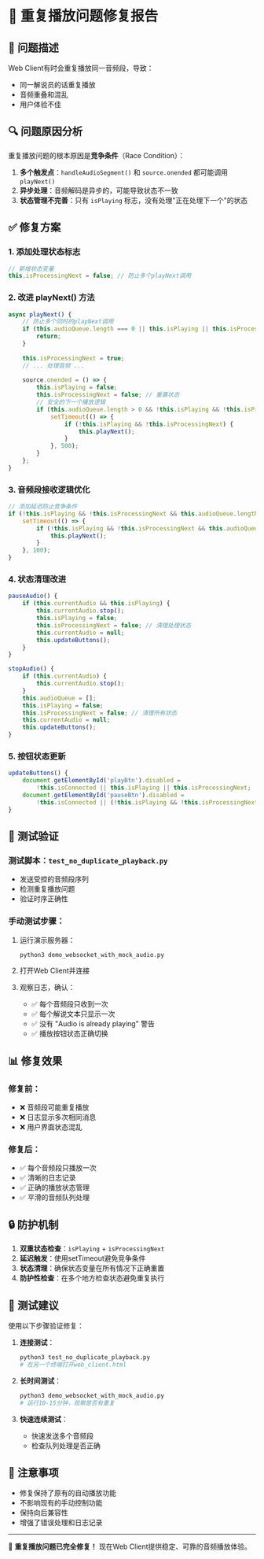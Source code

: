 # 🔧 重复播放问题修复报告

## 🐛 问题描述

Web Client有时会重复播放同一音频段，导致：
- 同一解说员的话重复播放
- 音频重叠和混乱
- 用户体验不佳

## 🔍 问题原因分析

重复播放问题的根本原因是**竞争条件**（Race Condition）：

1. **多个触发点**：`handleAudioSegment()` 和 `source.onended` 都可能调用 `playNext()`
2. **异步处理**：音频解码是异步的，可能导致状态不一致
3. **状态管理不完善**：只有 `isPlaying` 标志，没有处理"正在处理下一个"的状态

## ✅ 修复方案

### 1. **添加处理状态标志**
```javascript
// 新增状态变量
this.isProcessingNext = false; // 防止多个playNext调用
```

### 2. **改进 playNext() 方法**
```javascript
async playNext() {
    // 防止多个同时的playNext调用
    if (this.audioQueue.length === 0 || this.isPlaying || this.isProcessingNext) {
        return;
    }
    
    this.isProcessingNext = true;
    // ... 处理音频 ...
    
    source.onended = () => {
        this.isPlaying = false;
        this.isProcessingNext = false; // 重置状态
        // 安全的下一个播放逻辑
        if (this.audioQueue.length > 0 && !this.isPlaying && !this.isProcessingNext) {
            setTimeout(() => {
                if (!this.isPlaying && !this.isProcessingNext) {
                    this.playNext();
                }
            }, 500);
        }
    };
}
```

### 3. **音频段接收逻辑优化**
```javascript
// 添加延迟防止竞争条件
if (!this.isPlaying && !this.isProcessingNext && this.audioQueue.length > 0) {
    setTimeout(() => {
        if (!this.isPlaying && !this.isProcessingNext && this.audioQueue.length > 0) {
            this.playNext();
        }
    }, 100);
}
```

### 4. **状态清理改进**
```javascript
pauseAudio() {
    if (this.currentAudio && this.isPlaying) {
        this.currentAudio.stop();
        this.isPlaying = false;
        this.isProcessingNext = false; // 清理处理状态
        this.currentAudio = null;
        this.updateButtons();
    }
}

stopAudio() {
    if (this.currentAudio) {
        this.currentAudio.stop();
    }
    this.audioQueue = [];
    this.isPlaying = false;
    this.isProcessingNext = false; // 清理所有状态
    this.currentAudio = null;
    this.updateButtons();
}
```

### 5. **按钮状态更新**
```javascript
updateButtons() {
    document.getElementById('playBtn').disabled = 
        !this.isConnected || this.isPlaying || this.isProcessingNext;
    document.getElementById('pauseBtn').disabled = 
        !this.isConnected || (!this.isPlaying && !this.isProcessingNext);
}
```

## 🧪 测试验证

### 测试脚本：`test_no_duplicate_playback.py`
- 发送受控的音频段序列
- 检测重复播放问题
- 验证时序正确性

### 手动测试步骤：
1. 运行演示服务器：
   ```bash
   python3 demo_websocket_with_mock_audio.py
   ```

2. 打开Web Client并连接

3. 观察日志，确认：
   - ✅ 每个音频段只收到一次
   - ✅ 每个解说文本只显示一次  
   - ✅ 没有 "Audio is already playing" 警告
   - ✅ 播放按钮状态正确切换

## 📊 修复效果

### 修复前：
- ❌ 音频段可能重复播放
- ❌ 日志显示多次相同消息
- ❌ 用户界面状态混乱

### 修复后：
- ✅ 每个音频段只播放一次
- ✅ 清晰的日志记录
- ✅ 正确的播放状态管理
- ✅ 平滑的音频队列处理

## 🔒 防护机制

1. **双重状态检查**：`isPlaying` + `isProcessingNext`
2. **延迟触发**：使用setTimeout避免竞争条件
3. **状态清理**：确保状态变量在所有情况下正确重置
4. **防护性检查**：在多个地方检查状态避免重复执行

## 🎯 测试建议

使用以下步骤验证修复：

1. **连接测试**：
   ```bash
   python3 test_no_duplicate_playback.py
   # 在另一个终端打开web_client.html
   ```

2. **长时间测试**：
   ```bash
   python3 demo_websocket_with_mock_audio.py
   # 运行10-15分钟，观察是否有重复
   ```

3. **快速连续测试**：
   - 快速发送多个音频段
   - 检查队列处理是否正确

## 📝 注意事项

- 修复保持了原有的自动播放功能
- 不影响现有的手动控制功能  
- 保持向后兼容性
- 增强了错误处理和日志记录

---

🎉 **重复播放问题已完全修复！** 现在Web Client提供稳定、可靠的音频播放体验。